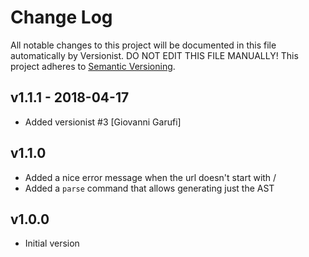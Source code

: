 # Change Log

All notable changes to this project will be documented in this file
automatically by Versionist. DO NOT EDIT THIS FILE MANUALLY!
This project adheres to [Semantic Versioning](http://semver.org/).

## v1.1.1 - 2018-04-17

* Added versionist #3 [Giovanni Garufi]

## v1.1.0
* Added a nice error message when the url doesn't start with /
* Added a `parse` command that allows generating just the AST

## v1.0.0
* Initial version